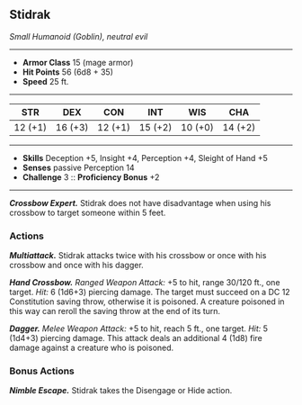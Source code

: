## Stidrak
*Small Humanoid (Goblin), neutral evil*
___
- **Armor Class** 15 (mage armor)
- **Hit Points** 56 (6d8 + 35)
- **Speed** 25 ft.
___
|STR|DEX|CON|INT|WIS|CHA|
|:---:|:---:|:---:|:---:|:---:|:---:|
|12 (+1)|16 (+3)|12 (+1)|15 (+2)|10 (+0)|14 (+2)|
___
- **Skills** Deception +5, Insight +4, Perception +4, Sleight of Hand +5
- **Senses** passive Perception 14
- **Challenge** 3 :: **Proficiency Bonus**  +2
___

***Crossbow Expert.*** Stidrak does not have disadvantage when using his crossbow to target someone within 5 feet. 

### Actions
***Multiattack.*** Stidrak attacks twice with his crossbow or once with his crossbow and once with his dagger.

***Hand Crossbow.*** _Ranged Weapon Attack:_ +5 to hit, range 30/120 ft., one target. _Hit:_ 6 (1d6+3) piercing damage. The target must succeed on a DC 12 Constitution saving throw, otherwise it is poisoned. A creature poisoned in this way can reroll the saving throw at the end of its turn.

***Dagger.*** _Melee Weapon Attack:_ +5 to hit, reach 5 ft., one target. _Hit:_ 5 (1d4+3) piercing damage. This attack deals an additional 4 (1d8) fire damage against a creature who is poisoned.

### Bonus Actions
***Nimble Escape.*** Stidrak takes the Disengage or Hide action.
